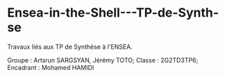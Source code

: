 # Ensea-in-the-Shell---TP-de-Synth-se
Travaux liés aux TP de Synthèse à l'ENSEA.

Groupe : Artsrun SARGSYAN, Jérémy TOTO;
Classe : 2G2TD3TP6;
Encadrant : Mohamed HAMIDI
